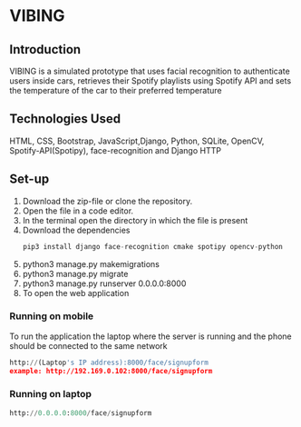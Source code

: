 # VIBING 








## Introduction
 VIBING is a simulated prototype that uses facial recognition to authenticate users inside cars, retrieves their Spotify playlists using Spotify API and sets the temperature of the car to their preferred temperature 

## Technologies Used
HTML, CSS, Bootstrap, JavaScript,Django, Python, SQLite, OpenCV, Spotify-API(Spotipy), face-recognition and Django HTTP

## Set-up
1) Download the zip-file or clone the repository.
2) Open the file in a code editor.
3) In the terminal open the directory in which the file is present
4) Download the dependencies 
   ```python
   pip3 install django face-recognition cmake spotipy opencv-python
   ```
5) python3 manage.py makemigrations
6) python3 manage.py migrate
7) python3 manage.py runserver 0.0.0.0:8000
8) To open the web application
### Running on mobile
  To run the application the laptop where the server is running and the phone should be connected to the same network
   ```python
   http://(Laptop's IP address):8000/face/signupform
   example: http://192.169.0.102:8000/face/signupform
   ```
   
### Running on laptop
   ```python
   http://0.0.0.0:8000/face/signupform
   ```



